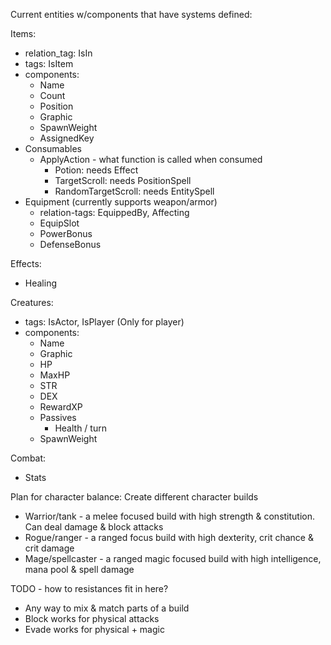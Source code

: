 Current entities w/components that have systems defined:

Items:
- relation_tag: IsIn
- tags: IsItem
- components:
    - Name
    - Count
    - Position
    - Graphic
    - SpawnWeight
    - AssignedKey
- Consumables
    - ApplyAction - what function is called when consumed
        - Potion: needs Effect
        - TargetScroll: needs PositionSpell
        - RandomTargetScroll: needs EntitySpell
- Equipment (currently supports weapon/armor)
    - relation-tags: EquippedBy, Affecting
    - EquipSlot
    - PowerBonus
    - DefenseBonus

Effects:
- Healing

Creatures:
- tags: IsActor, IsPlayer (Only for player)
- components:
    - Name
    - Graphic
    - HP
    - MaxHP
    - STR
    - DEX
    - RewardXP
    - Passives
        - Health / turn
    - SpawnWeight

Combat:
- Stats


Plan for character balance:
Create different character builds
- Warrior/tank - a melee focused build with high strength & constitution. Can deal damage & block attacks
- Rogue/ranger - a ranged focus build with high dexterity, crit chance & crit damage
- Mage/spellcaster - a ranged magic focused build with high intelligence, mana pool & spell damage

TODO - how to resistances fit in here?
- Any way to mix & match parts of a build
- Block works for physical attacks
- Evade works for physical + magic
